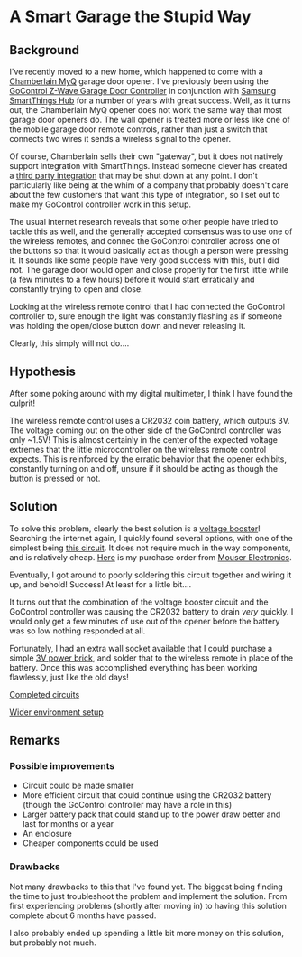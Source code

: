 # A Smart Garage the Stupid Way

## Background

I've recently moved to a new home, which happened to come with a [Chamberlain MyQ](https://www.chamberlain.com/myq) garage door opener.
I've previously been using the [GoControl Z-Wave Garage Door Controller](https://www.gocontrol.com/detail.php?productId=4) in conjunction
with [Samsung SmartThings Hub](https://www.smartthings.com/products/smartthings-hub) for a number of years with great success. Well, as it
turns out, the Chamberlain MyQ opener does not work the same way that most garage door openers do. The wall opener is treated more or less
like one of the mobile garage door remote controls, rather than just a switch that connects two wires it sends a wireless signal to the opener.

Of course, Chamberlain sells their own "gateway", but it does not natively support integration with SmartThings.
Instead someone clever has created a [third party integration](https://github.com/brbeaird/SmartThings_MyQ) that may be shut down at any point.
I don't particularly like being at the whim of a company that probably doesn't care about the few customers that want this type of integration,
so I set out to make my GoControl controller work in this setup.

The usual internet research reveals that some other people have tried to tackle this as well, and the generally accepted
consensus was to use one of the wireless remotes, and connec the GoControl controller across one of the buttons so that
it would basically act as though a person were pressing it. It sounds like some people have very good success with this,
but I did not. The garage door would open and close properly for the first little while (a few minutes to a few hours)
before it would start erratically and constantly trying to open and close.

Looking at the wireless remote control that I had connected the GoControl controller to, sure enough the light was constantly flashing
as if someone was holding the open/close button down and never releasing it.

Clearly, this simply will not do....

## Hypothesis

After some poking around with my digital multimeter, I think I have found the culprit!

The wireless remote control uses a CR2032 coin battery, which outputs 3V. The voltage coming out on the other side
of the GoControl controller was only ~1.5V! This is almost certainly in the center of the expected voltage extremes that
the little microcontroller on the wireless remote control expects. This is reinforced by the erratic behavior that the opener
exhibits, constantly turning on and off, unsure if it should be acting as though the button is pressed or not.

## Solution

To solve this problem, clearly the best solution is a [voltage booster](https://www.electroschematics.com/one-battery-3-volts-step-boost-converter/)!
Searching the internet again, I quickly found several options, with one of the simplest being [this circuit](assets/1.5v-to-3v-boost-converter.png).
It does not require much in the way components, and is relatively cheap. [Here](assets/mouser_parts_list.pdf) is my purchase order from [Mouser Electronics](https://www.mouser.com/).

Eventually, I got around to poorly soldering this circuit together and wiring it up, and behold! Success! At least for a little bit....

It turns out that the combination of the voltage booster circuit and the GoControl controller was causing the CR2032 battery to drain
_very_ quickly. I would only get a few minutes of use out of the opener before the battery was so low nothing responded at all.

Fortunately, I had an extra wall socket available that I could purchase a simple [3V power brick](https://www.amazon.com/gp/product/B07663HSRN/), and solder that to the wireless
remote in place of the battery. Once this was accomplished everything has been working flawlessly, just like the old days!

[Completed circuits](assets/completed_1.jpg)

[Wider environment setup](assets/completed_2.jpg)

## Remarks

### Possible improvements

 - Circuit could be made smaller
 - More efficient circuit that could continue using the CR2032 battery (though the GoControl controller may have a role in this)
 - Larger battery pack that could stand up to the power draw better and last for months or a year
 - An enclosure
 - Cheaper components could be used

### Drawbacks

Not many drawbacks to this that I've found yet. The biggest being finding the time to just troubleshoot the problem and implement
the solution. From first experiencing problems (shortly after moving in) to having this solution complete about 6 months have
passed.

I also probably ended up spending a little bit more money on this solution, but probably not much.
